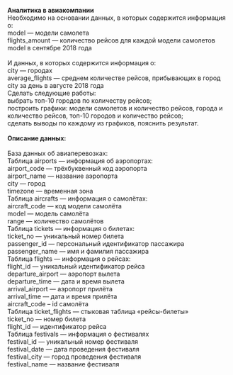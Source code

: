 <b>Аналитика в авиакомпании</b><br/>
Необходимо на основании данных, в которых содержится информация о:<br/>
model — модели самолета<br/>
flights_amount — количество рейсов для каждой модели самолетов model в сентябре 2018 года<br/><br/>
И данных, в которых  содержится информация о:<br/>
city — городах<br/>
average_flights — среднем количестве рейсов, прибывающих в город city за день в августе 2018 года<br/>
Сделать следующие работы:<br/>
выбрать топ-10 городов по количеству рейсов;<br/>
построить графики: модели самолетов и количество рейсов, города и количество рейсов, топ-10 городов и количество рейсов;<br/>
сделать выводы по каждому из графиков, пояснить результат.<br/><br/>
<b>Описание данных:</b><br/><br/>
База данных об авиаперевозках:<br/>
Таблица airports — информация об аэропортах:<br/>
airport_code — трёхбуквенный код аэропорта<br/>
airport_name — название аэропорта<br/>
city — город<br/>
timezone — временная зона<br/>
Таблица aircrafts — информация о самолётах:<br/>
aircraft_code — код модели самолёта<br/>
model — модель самолёта<br/>
range — количество самолётов<br/>
Таблица tickets — информация о билетах:<br/>
ticket_no — уникальный номер билета<br/>
passenger_id — персональный идентификатор пассажира<br/>
passenger_name — имя и фамилия пассажира<br/>
Таблица flights — информация о рейсах:<br/>
flight_id — уникальный идентификатор рейса<br/>
departure_airport — аэропорт вылета<br/>
departure_time — дата и время вылета<br/>
arrival_airport — аэропорт прилёта<br/>
arrival_time — дата и время прилёта<br/>
aircraft_code – id самолёта<br/>
Таблица ticket_flights — стыковая таблица «рейсы-билеты»<br/>
ticket_no — номер билета<br/>
flight_id — идентификатор рейса<br/>
Таблица festivals — информация о фестивалях<br/>
festival_id — уникальный номер фестиваля<br/>
festival_date — дата проведения фестиваля<br/>
festival_city — город проведения фестиваля<br/>
festival_name — название фестиваля
